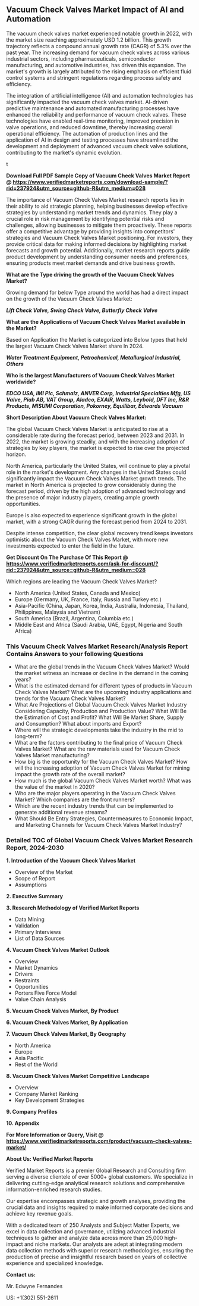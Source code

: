 <h2>Vacuum Check Valves Market Impact of AI and Automation</h2><p>The vacuum check valves market experienced notable growth in 2022, with the market size reaching approximately USD 1.2 billion. This growth trajectory reflects a compound annual growth rate (CAGR) of 5.3% over the past year. The increasing demand for vacuum check valves across various industrial sectors, including pharmaceuticals, semiconductor manufacturing, and automotive industries, has driven this expansion. The market's growth is largely attributed to the rising emphasis on efficient fluid control systems and stringent regulations regarding process safety and efficiency.</p><p>The integration of artificial intelligence (AI) and automation technologies has significantly impacted the vacuum check valves market. AI-driven predictive maintenance and automated manufacturing processes have enhanced the reliability and performance of vacuum check valves. These technologies have enabled real-time monitoring, improved precision in valve operations, and reduced downtime, thereby increasing overall operational efficiency. The automation of production lines and the application of AI in design and testing processes have streamlined the development and deployment of advanced vacuum check valve solutions, contributing to the market's dynamic evolution.</p>t</p><p id="" class=""><strong>Download Full PDF Sample Copy of Vacuum Check Valves Market Report @ <a href="https://www.verifiedmarketreports.com/download-sample/?rid=237924&utm_source=github-R&utm_medium=028" target="_blank">https://www.verifiedmarketreports.com/download-sample/?rid=237924&utm_source=github-R&utm_medium=028</a></strong></p><p>The importance of&nbsp;Vacuum Check Valves Market research reports lies in their ability to aid strategic planning, helping businesses develop effective strategies by understanding market trends and dynamics. They play a crucial role in risk management by identifying potential risks and challenges, allowing businesses to mitigate them proactively. These reports offer a competitive advantage by providing insights into competitors' strategies and Vacuum Check Valves Market positioning. For investors, they provide critical data for making informed decisions by highlighting market forecasts and growth potential. Additionally, market research reports guide product development by understanding consumer needs and preferences, ensuring products meet market demands and drive business growth.</p><p><strong>What are the&nbsp;Type driving the growth of the Vacuum Check Valves Market?</strong></p><p id="" class="">Growing demand for below Type around the world has had a direct impact on the growth of the Vacuum Check Valves Market:</p><em><strong>Lift Check Valve, Swing Check Valve, Butterfly Check Valve</strong></em></p><strong>What are the&nbsp;Applications&nbsp;of Vacuum Check Valves Market available in the Market?</strong></p><p id="" class="">Based on Application the Market is categorized into Below types that held the largest Vacuum Check Valves Market share In 2024.</p><em><strong>Water Treatment Equipment, Petrochemical, Metallurgical Industrial, Others</strong></em></p><strong>Who is the largest Manufacturers of Vacuum Check Valves Market worldwide?</strong></p><p><em><strong>EDCO USA, IMI Plc, Schmalz, ANVER Corp, Industrial Specialties Mfg, US Valve, Piab AB, VAT Group, Aladco, EXAIR, Watts, Leybold, DFT Inc, R&R Products, MISUMI Corporation, Pokorney, Equilibar, Edwards Vacuum</strong></em></p><p id="" class=""><strong>Short Description About Vacuum Check Valves Market:</strong></p><p>The global Vacuum Check Valves Market is anticipated to rise at a considerable rate during the forecast period, between 2023 and 2031. In 2022, the market is growing steadily, and with the increasing adoption of strategies by key players, the market is expected to rise over the projected horizon.</p><p>North America, particularly the United States, will continue to play a pivotal role in the market's development. Any changes in the United States could significantly impact the Vacuum Check Valves Market growth trends. The market in North America is projected to grow considerably during the forecast period, driven by the high adoption of advanced technology and the presence of major industry players, creating ample growth opportunities.</p><p>Europe is also expected to experience significant growth in the global market, with a strong CAGR during the forecast period from 2024 to 2031.</p><p>Despite intense competition, the clear global recovery trend keeps investors optimistic about the Vacuum Check Valves Market, with more new investments expected to enter the field in the future.</p><p id="" class=""><strong>Get Discount On The Purchase Of This Report @ <a href="https://www.verifiedmarketreports.com/ask-for-discount/?rid=237924&utm_source=github-R&utm_medium=028" target="_blank">https://www.verifiedmarketreports.com/ask-for-discount/?rid=237924&utm_source=github-R&utm_medium=028</a></strong></p>Which regions are leading the Vacuum Check Valves Market?</p><ul><li>North America (United States, Canada and Mexico)</li><li>Europe (Germany, UK, France, Italy, Russia and Turkey etc.)</li><li>Asia-Pacific (China, Japan, Korea, India, Australia, Indonesia, Thailand, Philippines, Malaysia and Vietnam)</li><li>South America (Brazil, Argentina, Columbia etc.)</li><li>Middle East and Africa (Saudi Arabia, UAE, Egypt, Nigeria and South Africa)</li></ul><h3 id="" class="">This Vacuum Check Valves Market Research/Analysis Report Contains Answers to your following Questions</h3><ul><li>What are the global trends in the Vacuum Check Valves Market? Would the market witness an increase or decline in the demand in the coming years?</li><li>What is the estimated demand for different types of products in Vacuum Check Valves Market? What are the upcoming industry applications and trends for the Vacuum Check Valves Market?</li><li>What Are Projections of Global Vacuum Check Valves Market Industry Considering Capacity, Production and Production Value? What Will Be the Estimation of Cost and Profit? What Will Be Market Share, Supply and Consumption? What about imports and Export?</li><li>Where will the strategic developments take the industry in the mid to long-term?</li><li>What are the factors contributing to the final price of Vacuum Check Valves Market? What are the raw materials used for Vacuum Check Valves Market manufacturing?</li><li>How big is the opportunity for the Vacuum Check Valves Market? How will the increasing adoption of Vacuum Check Valves Market for mining impact the growth rate of the overall market?</li><li>How much is the global Vacuum Check Valves Market worth? What was the value of the market In 2020?</li><li>Who are the major players operating in the Vacuum Check Valves Market? Which companies are the front runners?</li><li>Which are the recent industry trends that can be implemented to generate additional revenue streams?</li><li>What Should Be Entry Strategies, Countermeasures to Economic Impact, and Marketing Channels for Vacuum Check Valves Market Industry?</li></ul><h3 id="" class="">Detailed TOC of Global Vacuum Check Valves Market Research Report, 2024-2030</h3><p id="" class=""><strong>1. Introduction of the Vacuum Check Valves Market</strong></p><ul><li>Overview of the Market</li><li>Scope of Report</li><li>Assumptions</li></ul><p id="" class=""><strong>2. Executive Summary</strong></p><p id="" class=""><strong>3. Research Methodology of Verified Market Reports</strong></p><ul><li>Data Mining</li><li>Validation</li><li>Primary Interviews</li><li>List of Data Sources</li></ul><p id="" class=""><strong>4. Vacuum Check Valves Market Outlook</strong></p><ul><li>Overview</li><li>Market Dynamics</li><li>Drivers</li><li>Restraints</li><li>Opportunities</li><li>Porters Five Force Model</li><li>Value Chain Analysis</li></ul><p id="" class=""><strong>5. Vacuum Check Valves Market, By Product</strong></p><p id="" class=""><strong>6. Vacuum Check Valves Market, By Application</strong></p><p id="" class=""><strong>7. Vacuum Check Valves Market, By Geography</strong></p><ul><li>North America</li><li>Europe</li><li>Asia Pacific</li><li>Rest of the World</li></ul><p id="" class=""><strong>8. Vacuum Check Valves Market Competitive Landscape</strong></p><ul><li>Overview</li><li>Company Market Ranking</li><li>Key Development Strategies</li></ul><p id="" class=""><strong>9. Company Profiles</strong></p><p id="" class=""><strong>10. Appendix</strong></p><p id="" class=""><strong>For More Information or Query, Visit @ <a href="https://www.verifiedmarketreports.com/product/vacuum-check-valves-market/" target="_blank">https://www.verifiedmarketreports.com/product/vacuum-check-valves-market/</a></strong></p><p id="" class=""><strong>About Us: Verified Market Reports</strong></p><p id="" class="">Verified Market Reports is a premier Global Research and Consulting firm serving a diverse clientele of over 5000+ global customers. We specialize in delivering cutting-edge analytical research solutions and comprehensive information-enriched research studies.</p><p id="" class="">Our expertise encompasses strategic and growth analyses, providing the crucial data and insights required to make informed corporate decisions and achieve key revenue goals.</p><p id="" class="">With a dedicated team of 250 Analysts and Subject Matter Experts, we excel in data collection and governance, utilizing advanced industrial techniques to gather and analyze data across more than 25,000 high-impact and niche markets. Our analysts are adept at integrating modern data collection methods with superior research methodologies, ensuring the production of precise and insightful research based on years of collective experience and specialized knowledge.</p><p id="" class=""><strong>Contact us:</strong></p><p id="" class="">Mr. Edwyne Fernandes</p><p id="" class="">US: +1(302) 551-2611</p>